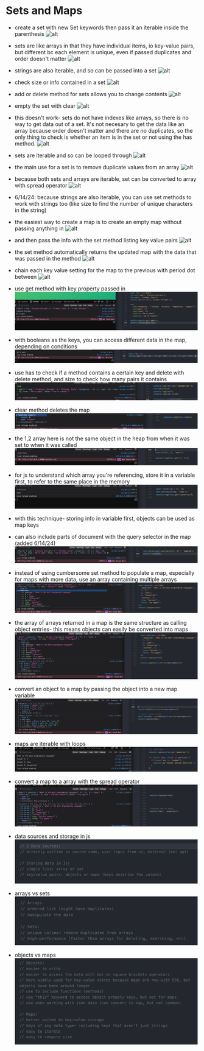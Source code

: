 # Sets and Maps

- create a set with new Set keywords then pass it an iterable inside the parenthesis
![alt](../images/09-data-structures/0905-sets-and-maps/2023-04-21-1a.png)

- sets are like arrays in that they have individual items, io key-value pairs, but different bc each element is unique, even if passed duplicates and order doesn't matter
![alt](../images/09-data-structures/0905-sets-and-maps/2023-04-21-1b.png)

- strings are also iterable, and so can be passed into a set
![alt](../images/09-data-structures/0905-sets-and-maps/2023-04-21-2.png)

- check size or info contained in a set
![alt](../images/09-data-structures/0905-sets-and-maps/2023-04-21-3a.png)

- add or delete method for sets allows you to change contents
![alt](../images/09-data-structures/0905-sets-and-maps/2023-04-21-3b.png)

- empty the set with clear
![alt](../images/09-data-structures/0905-sets-and-maps/2023-04-21-3c.png)

- this doesn't work- sets do not have indexes like arrays, so there is no way to get data out of a set. It's not necesary to get the data like an array because order doesn't matter and there are no duplicates, so the only thing to check is whether an item is in the set or not using the has method.
![alt](../images/09-data-structures/0905-sets-and-maps/2023-04-21-4.png)

- sets are iterable and so can be looped through
![alt](../images/09-data-structures/0905-sets-and-maps/2023-04-21-5.png)

- the main use for a set is to remove duplicate values from an array
![alt](../images/09-data-structures/0905-sets-and-maps/2023-04-21-6.png)

- because both sets and arrays are iterable, set can be converted to array with spread operator
![alt](../images/09-data-structures/0905-sets-and-maps/2023-04-21-7.png)

- 6/14/24: because strings are also iterable, you can use set methods to work with strings too (like size to find the number of unique characters in the string)

- the easiest way to create a map is to create an empty map without passing anything in
![alt](../images/09-data-structures/0905-sets-and-maps/2023-04-24-1a.png)

- and then pass the info with the set method listing key value pairs
![alt](../images/09-data-structures/0905-sets-and-maps/2023-04-24-1b.png)

- the set method automatically returns the updated map with the data that was passed in the method
![alt](../images/09-data-structures/0905-sets-and-maps/2023-04-24-2.png)

- chain each key value setting for the map to the previous with period dot between
![alt](../images/09-data-structures/0905-sets-and-maps/2023-04-24-3.png)

- use get method with key property passed in
![alt](../images/09-data-structures/0905-sets-and-maps/2023-04-24-4.png)

- with booleans as the keys, you can access different data in the map, depending on conditions
![alt](../images/09-data-structures/0905-sets-and-maps/2023-04-24-5.png)

- use has to check if a method contains a certain key and delete with delete method, and size to check how many pairs it contains
![alt](../images/09-data-structures/0905-sets-and-maps/2023-04-24-6.png)

- clear method deletes the map
![alt](../images/09-data-structures/0905-sets-and-maps/2023-04-24-7.png)

- the 1,2 array here is not the same object in the heap from when it was set to when it was called
![alt](../images/09-data-structures/0905-sets-and-maps/2023-04-24-8a.png)

- for js to understand which array you're referencing, store it in a variable first, to refer to the same place in the memory
![alt](../images/09-data-structures/0905-sets-and-maps/2023-04-24-8b.png)

- with this technique- storing info in variable first, objects can be used as map keys
- can also include parts of document with the query selector in the map (added 6/14/24)
![alt](../images/09-data-structures/0905-sets-and-maps/2023-04-24-8c.png)

- instead of using cumbersome set method to populate a map, especially for maps with more data, use an array containing multiple arrays
![alt](../images/09-data-structures/0905-sets-and-maps/2023-04-25-1.png)

- the array of arrays returned in a map is the same structure as calling object entries- this means objects can easily be converted into maps
![alt](../images/09-data-structures/0905-sets-and-maps/2023-04-25-2.png)

- convert an object to a map by passing the object into a new map variable
![alt](../images/09-data-structures/0905-sets-and-maps/2023-04-25-3.png)

- maps are iterable with loops
![alt](../images/09-data-structures/0905-sets-and-maps/2023-04-25-4.png)

- convert a map to a array with the spread operator
![alt](../images/09-data-structures/0905-sets-and-maps/2023-04-25-5.png)

- data sources and storage in js
![alt](../images/09-data-structures/0905-sets-and-maps/2023-04-25-6a.png)

- arrays vs sets
![alt](../images/09-data-structures/0905-sets-and-maps/2023-04-25-6b.png)

- objects vs maps
![alt](../images/09-data-structures/0905-sets-and-maps/2023-04-25-6c.png)
